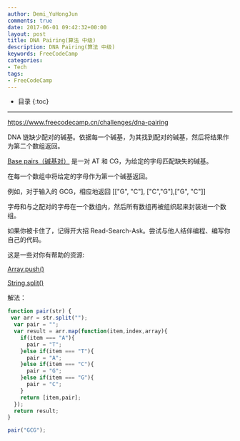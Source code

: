 ```yaml
---
author: Demi_YuHongJun
comments: true
date: 2017-06-01 09:42:32+00:00
layout: post
title: DNA Pairing(算法 中级)
description: DNA Pairing(算法 中级)
keywords: FreeCodeCamp
categories:
- Tech
tags:
- FreeCodeCamp
---
```

* 目录
{:toc}
---
https://www.freecodecamp.cn/challenges/dna-pairing

DNA 链缺少配对的碱基。依据每一个碱基，为其找到配对的碱基，然后将结果作为第二个数组返回。

[Base pairs（碱基对）](https://en.wikipedia.org/wiki/Base_pair) 是一对 AT 和 CG，为给定的字母匹配缺失的碱基。

在每一个数组中将给定的字母作为第一个碱基返回。

例如，对于输入的 GCG，相应地返回 [["G", "C"], ["C","G"],["G", "C"]]

字母和与之配对的字母在一个数组内，然后所有数组再被组织起来封装进一个数组。

如果你被卡住了，记得开大招 Read-Search-Ask。尝试与他人结伴编程、编写你自己的代码。

这是一些对你有帮助的资源:

[Array.push()](https://developer.mozilla.org/zh-CN/docs/Web/JavaScript/Reference/Global_Objects/Array/push)

[String.split()](https://developer.mozilla.org/zh-CN/docs/Web/JavaScript/Reference/Global_Objects/String/split)

解法：
```javascript
function pair(str) {
 var arr = str.split("");
  var pair = "";
  var result = arr.map(function(item,index,array){
    if(item === "A"){
      pair = "T";
    }else if(item === "T"){
      pair = "A";
    }else if(item === "C"){
      pair = "G";
    }else if(item === "G"){
      pair = "C";
    }
    return [item,pair];
  });
  return result;
}

pair("GCG");

```
